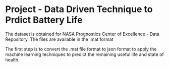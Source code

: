 # Project - Data Driven Technique to Prdict Battery Life


The dataset is obtained for NASA Prognostics Center of Excellence - Data Repository. The files are available in the .mat format

The first step is to convert the .mat file format to json format to apply the machine learning techniques to predict the remaining useful life and state of health. 
